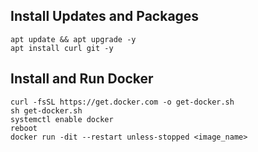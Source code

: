 ## Install Updates and Packages
```shell
apt update && apt upgrade -y
apt install curl git -y
```
## Install and Run Docker
```shell
curl -fsSL https://get.docker.com -o get-docker.sh
sh get-docker.sh
systemctl enable docker
reboot
docker run -dit --restart unless-stopped <image_name>
```